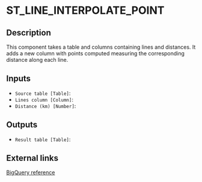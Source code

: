 
# ST_LINE_INTERPOLATE_POINT
## Description

 This component takes a table and columns containing lines and distances.
 It adds a new column with points computed measuring the corresponding distance along each line.
 
## Inputs
* `Source table [Table]`: 
* `Lines column [Column]`: 
* `Distance (km) [Number]`: 

## Outputs
* `Result table [Table]`: 

## External links
[BigQuery reference](https://docs.carto.com/data-and-analysis/analytics-toolbox-for-bigquery/sql-reference/transformations#st_line_interpolate_point)
      